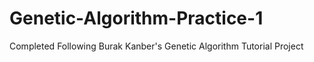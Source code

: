 # Genetic-Algorithm-Practice-1
Completed Following Burak Kanber's Genetic Algorithm Tutorial Project
